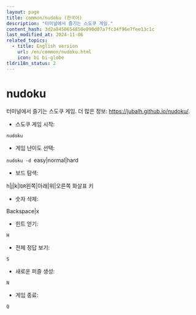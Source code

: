 ```yaml
---
layout: page
title: common/nudoku (한국어)
description: "터미널에서 즐기는 스도쿠 게임."
content_hash: 3d2a8450654850e090d07a7fc34f96e7fee13c1c
last_modified_at: 2024-11-06
related_topics:
  - title: English version
    url: /en/common/nudoku.html
    icon: bi bi-globe
tldri18n_status: 2
---
```

# nudoku

터미널에서 즐기는 스도쿠 게임.
더 많은 정보: <https://jubalh.github.io/nudoku/>.

- 스도쿠 게임 시작:

`nudoku`

- 게임 난이도 선택:

`nudoku -d `<span class="tldr-var badge badge-pill bg-dark-lm bg-white-dm text-white-lm text-dark-dm font-weight-bold">easy|normal|hard</span>

- 보드 탐색:

<span class="tldr-var badge badge-pill bg-dark-lm bg-white-dm text-white-lm text-dark-dm font-weight-bold">h|j|k|l</span>` OR `<span class="tldr-var badge badge-pill bg-dark-lm bg-white-dm text-white-lm text-dark-dm font-weight-bold">왼쪽|아래|위|오른쪽 화살표 키</span>

- 숫자 삭제:

<span class="tldr-var badge badge-pill bg-dark-lm bg-white-dm text-white-lm text-dark-dm font-weight-bold">Backspace|x</span>

- 힌트 얻기:

`H`

- 전체 정답 보기:

`S`

- 새로운 퍼즐 생성:

`N`

- 게임 종료:

`Q`

